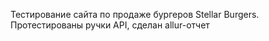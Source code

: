 Тестирование сайта по продаже бургеров Stellar Burgers. 
Протестированы ручки API, сделан allur-отчет
 
 
